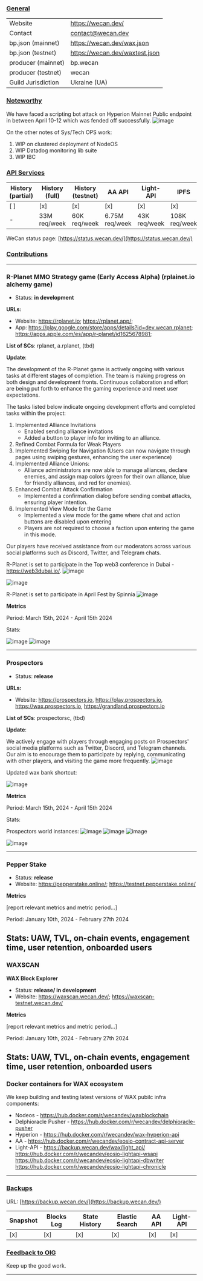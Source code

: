 ### <ins>General</ins>

|  |  |
| --- | --- |
| Website | https://wecan.dev/ |
| Contact | contact@wecan.dev |
| bp.json (mainnet) | https://wecan.dev/wax.json |
| bp.json (testnet) | https://wecan.dev/waxtest.json |
| producer (mainnet) | bp.wecan |
| producer (testnet) | wecan |
| Guild Jurisdiction | Ukraine (UA) |

### <ins>Noteworthy</ins>

We have faced a scripting bot attack on Hyperion Mainnet Public endpoint in between April 10-12 which was fended off successfully.
![image](https://github.com/We-Can-dev/reports/assets/89981724/c5b640f9-d39a-4da4-aa53-47a31e5f4e73)

On the other notes of Sys/Tech OPS work:
1. WIP on clustered deployment of NodeOS
2. WIP Datadog monitoring lib suite
3. WIP IBC

### <ins>API Services</ins>

| History (partial) | History (full) | History (testnet) | AA API | Light-API  | IPFS |
|--------|--------|--------|--------|--------|--------|
| [ ] | [x] | [x] | [x] | [x] | [x] |  [x] |
| - | 33M req/week | 60K req/week | 6.75M req/week | 43K req/week |  108K req/week |

WeCan status page: [https://status.wecan.dev/](https://status.wecan.dev/)

### <ins>Contributions</ins>

---
### R-Planet MMO Strategy game (Early Access Alpha) (rplainet.io alchemy game)
* Status: **in development**

**URLs:**
* Website: https://rplanet.io;
           https://rplanet.app/;
* App: https://play.google.com/store/apps/details?id=dev.wecan.rplanet; 
       https://apps.apple.com/es/app/r-planet/id1625678981;

**List of SCs**: rplanet, a.rplanet, (tbd)

**Update**:

The development of the R-Planet game is actively ongoing with various tasks at different stages of completion. The team is making progress on both design and development fronts. Continuous collaboration and effort are being put forth to enhance the gaming experience and meet user expectations.

The tasks listed below indicate ongoing development efforts and completed tasks within the project:


1. Implemented Alliance Invitations
    - Enabled sending alliance invitations
    - Added a button to player info for inviting to an alliance.
2. Refined Combat Formula for Weak Players
3. Implemented Swiping for Navigation (Users can now navigate through pages using swiping gestures, enhancing the user experience)
4. Implemented Alliance Unions: 
    - Alliance administrators are now able to manage alliances, declare enemies, and assign map colors (green for their own alliance, blue for friendly alliances, and red for enemies). 
5. Enhanced Combat Attack Confirmation
    - Implemented a confirmation dialog before sending combat attacks, ensuring player intention. 
6. Implemented View Mode for the Game
    - Implemented a view mode for the game where chat and action buttons are disabled upon entering
    - Players are not required to choose a faction upon entering the game in this mode.

Our players have received assistance from our moderators across various social platforms such as Discord, Twitter, and Telegram chats.

R-Planet is set to participate in the Top web3 conference in Dubai - https://web3dubai.io/. 
![image](https://github.com/We-Can-dev/reports/assets/89981724/c2a29f5c-dd4e-4f3c-8738-0643292a5721)

![image](https://github.com/We-Can-dev/reports/assets/89981724/92ed6962-4a06-4539-8e9d-5da1a504344e)

R-Planet is set to participate in April Fest by Spinnia
![image](https://github.com/We-Can-dev/reports/assets/89981724/8f6907f6-4f4f-4529-9afe-86bead47d55d)


**Metrics**

Period: March 15th, 2024 - April 15th 2024

Stats:

![image](https://github.com/We-Can-dev/reports/assets/89981724/321e4d64-c21f-4e89-b26c-e9ffd22fe754)
![image](https://github.com/We-Can-dev/reports/assets/89981724/0ed5005b-148c-44d3-b4df-4497e538a449)

---

### Prospectors
* Status: **release**

**URLs:**
* Website: https://prospectors.io, 
https://play.prospectors.io, 
https://wax.prospectors.io, 
https://grandland.prospectors.io

**List of SCs**: prospectorsc, (tbd)

**Update**: 

We actively engage with players through engaging posts on Prospectors' social media platforms such as Twitter, Discord, and Telegram channels. 
Our aim is to encourage them to participate by replying, communicating with other players, and visiting the game more frequently. 
![image](https://github.com/We-Can-dev/reports/assets/89981724/8f70502c-11fc-4c89-9240-cbb9f25d6f76)

Updated wax bank shortcut:

![image](https://github.com/We-Can-dev/reports/assets/89981724/e59e13a9-aee3-4414-bf99-df9253440fa2)  

**Metrics**

Period: March 15th, 2024 - April 15th 2024

Stats:

Prospectors world instances:
![image](https://github.com/We-Can-dev/reports/assets/89981724/dd2bf99b-f6f7-4cfe-8cc6-ca4ddf18d667)
![image](https://github.com/We-Can-dev/reports/assets/89981724/28d0c30f-4b65-48f3-afda-e18e1091d405)
![image](https://github.com/We-Can-dev/reports/assets/89981724/7c0b2c9b-7785-42e6-9c0d-9b753e803459)

![image](https://github.com/We-Can-dev/reports/assets/89981724/5fe2381b-7eed-4a69-8cba-261e02cbec66)

---
### Pepper Stake
* Status: **release**
* Website: https://pepperstake.online/;
https://testnet.pepperstake.online/

**Metrics**

[report relevant metrics and metric period...]

Period: January 10th, 2024 - February 27th 2024

Stats: UAW, TVL, on-chain events, engagement time, user retention, onboarded users
---
### WAXSCAN
**WAX Block Explorer**
* Status: **release/ in development**
* Website: https://waxscan.wecan.dev/; 
https://waxscan-testnet.wecan.dev/

**Metrics**

[report relevant metrics and metric period...]

Period: January 10th, 2024 - February 27th 2024

Stats: UAW, TVL, on-chain events, engagement time, user retention, onboarded users
---
### Docker containers for WAX ecosystem
We keep building and testing latest versions of WAX pubilc infra components:
* Nodeos - https://hub.docker.com/r/wecandev/waxblockchain
* Delphioracle Pusher - https://hub.docker.com/r/wecandev/delphioracle-pusher
* Hyperion - https://hub.docker.com/r/wecandev/wax-hyperion-api
* AA - https://hub.docker.com/r/wecandev/eosio-contract-api-server
* Light-API - https://backup.wecan.dev/wax/light_api/
https://hub.docker.com/r/wecandev/eosio-lightapi-wsapi
https://hub.docker.com/r/wecandev/eosio-lightapi-dbwriter
https://hub.docker.com/r/wecandev/eosio-lightapi-chronicle
---

### <ins>Backups </ins>
URL: [https://backup.wecan.dev/](https://backup.wecan.dev/)

| Snapshot | Blocks Log | State History | Elastic Search | AA API | Light-API |
|--------|--------|--------|--------|--------|-------|
| [x] | [x] | [x] | [x] | [x] | [x] |


### <ins>Feedback to OIG</ins>

Keep up the good work.

----

